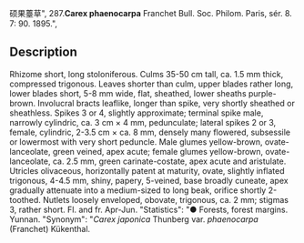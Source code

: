 硕果薹草",
287.**Carex phaenocarpa** Franchet Bull. Soc. Philom. Paris, sér. 8. 7: 90. 1895.",

## Description
Rhizome short, long stoloniferous. Culms 35-50 cm tall, ca. 1.5 mm thick, compressed trigonous. Leaves shorter than culm, upper blades rather long, lower blades short, 5-8 mm wide, flat, sheathed, lower sheaths purple-brown. Involucral bracts leaflike, longer than spike, very shortly sheathed or sheathless. Spikes 3 or 4, slightly approximate; terminal spike male, narrowly cylindric, ca. 3 cm × 4 mm, pedunculate; lateral spikes 2 or 3, female, cylindric, 2-3.5 cm × ca. 8 mm, densely many flowered, subsessile or lowermost with very short peduncle. Male glumes yellow-brown, ovate-lanceolate, green veined, apex acute; female glumes yellow-brown, ovate-lanceolate, ca. 2.5 mm, green carinate-costate, apex acute and aristulate. Utricles olivaceous, horizontally patent at maturity, ovate, slightly inflated trigonous, 4-4.5 mm, shiny, papery, 5-veined, base broadly cuneate, apex gradually attenuate into a medium-sized to long beak, orifice shortly 2-toothed. Nutlets loosely enveloped, obovate, trigonous, ca. 2 mm; stigmas 3, rather short. Fl. and fr. Apr-Jun.
  "Statistics": "● Forests, forest margins. Yunnan.
  "Synonym": "*Carex japonica* Thunberg var. *phaenocarpa* (Franchet) Kükenthal.
